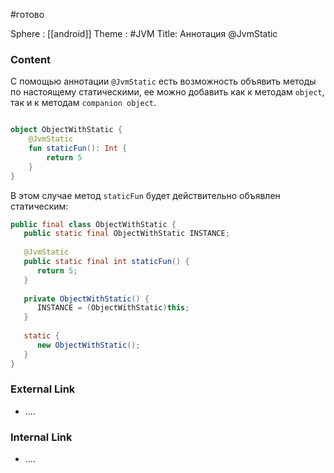 #готово 

Sphere : [[android]]
Theme : #JVM
Title: Аннотация @JvmStatic

### Content
С помощью аннотации `@JvmStatic` есть возможность объявить методы по настоящему статическими, ее можно добавить как к методам `object`, так и к методам `companion object`.
```kotlin

object ObjectWithStatic {
    @JvmStatic
    fun staticFun(): Int {
        return 5
    }
}
```

В этом случае метод `staticFun` будет действительно объявлен статическим:

```java
public final class ObjectWithStatic {
   public static final ObjectWithStatic INSTANCE;
 
   @JvmStatic
   public static final int staticFun() {
      return 5;
   }
 
   private ObjectWithStatic() {
      INSTANCE = (ObjectWithStatic)this;
   }
 
   static {
      new ObjectWithStatic();
   }
}
```

### External Link

- ....

### Internal Link

- ....